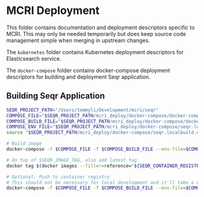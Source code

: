 # MCRI Deployment

This folder contains documentation and deployment descriptors specific to MCRI.
This may only be needed temporarily but does keep source code management simple
when merging in upstream changes.

The `kubernetes` folder contains Kubernetes deployment descriptors for Elasticsearch
service.

The `docker-compose` folder contains docker-compose deployment descriptors for building
and deployment Seqr application.

## Building Seqr Application

```bash
SEQR_PROJECT_PATH="/Users/tommyli/Development/mcri/seqr"
COMPOSE_FILE="$SEQR_PROJECT_PATH/mcri_deploy/docker-compose/docker-compose.yml"
COMPOSE_BUILD_FILE="$SEQR_PROJECT_PATH/mcri_deploy/docker-compose/docker-compose.build.yml"
COMPOSE_ENV_FILE="$SEQR_PROJECT_PATH/mcri_deploy/docker-compose/seqr.localbuild.env"
source "$SEQR_PROJECT_PATH/mcri_deploy/docker-compose/seqr.localbuild.env"

# Build image
docker-compose -f $COMPOSE_FILE -f $COMPOSE_BUILD_FILE --env-file=$COMPOSE_ENV_FILE build

# On top of $SEQR_IMAGE_TAG, also add latest tag
docker tag $(docker images --filter=reference="${SEQR_CONTAINER_REGISTRY}/${SEQR_IMAGE_NAME}:${SEQR_IMAGE_TAG}" --quiet) "${SEQR_CONTAINER_REGISTRY}/${SEQR_IMAGE_NAME}:latest"

# Optional: Push to container registry
# This should not be necessary for local development and it'll take a while to upload.
docker-compose -f $COMPOSE_FILE -f $COMPOSE_BUILD_FILE --env-file=$COMPOSE_ENV_FILE push
```
